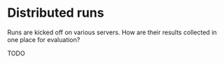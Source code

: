 # Distributed runs

Runs are kicked off on various servers. How are their results collected
in one place for evaluation?

TODO
